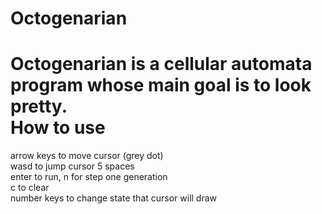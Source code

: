 Octogenarian
============
Octogenarian is a cellular automata program whose main goal is to look pretty.  
How to use
==========
arrow keys to move cursor (grey dot)  
wasd to jump cursor 5 spaces  
enter to run, n for step one generation  
c to clear  
number keys to change state that cursor will draw  
